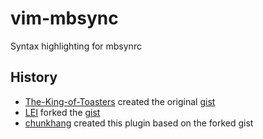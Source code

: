 # vim-mbsync

Syntax highlighting for mbsynrc

## History

- [The-King-of-Toasters][the-king-of-toasters] created the original [gist][original-gist]
- [LEI][lei] forked the [gist][forked-gist]
- [chunkhang][chunkhang] created this plugin based on the forked gist

[the-king-of-toasters]: https://github.com/The-King-of-Toasters
[original-gist]: https://gist.github.com/The-King-of-Toasters/4f4688498529b37476880a73c6401533
[lei]: https://github.com/LEI
[forked-gist]: https://gist.github.com/LEI/c77b7bca5a18edb7f29a81f9418b54ad
[chunkhang]: https://github.com/chunkhang

